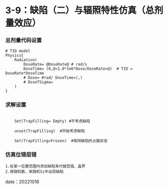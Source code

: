 # 3-9：缺陷（二）与辐照特性仿真（总剂量效应）

### 总剂量代码设置

```scheme{.line-numbers}
# TID model
Physics{
	Radiation(
		DoseRate= @DoseRate@ # rad/s
		DoseTime= (0,@<1.0*1e6*Dose/DoseRate>@)  # TID = DoseRate*DoseTime
		# Dose= #rad/ DoseTime=(,) 
		# DoseTSigma= 
	)
}

```

### 求解设置

```scheme{.line-numbers}

	Set(TrapFilling= Empty) #不考虑缺陷

	unset(TrapFilling)  #开始考虑缺陷

	Set(TrapFilling=Frozen)  #保持缺陷的占据状态

```

### 仿真位错层错

```scheme{.line-numbers}
1.在某一位置范围内添加缺陷来代替层错、晶界
2.用随机数，来随机Si中出现缺陷
```

date：20221018
